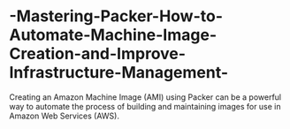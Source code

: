 # -Mastering-Packer-How-to-Automate-Machine-Image-Creation-and-Improve-Infrastructure-Management-
Creating an Amazon Machine Image (AMI) using Packer can be a powerful way to automate the process of building and maintaining images for use in Amazon Web Services (AWS). 
